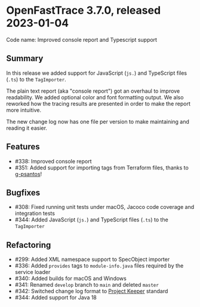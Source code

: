 # OpenFastTrace 3.7.0, released 2023-01-04

Code name: Improved console report and Typescript support

## Summary

In this release we added support for JavaScript (`js.`) and TypeScript files (`.ts`) to the `TagImporter`.

The plain text report (aka "console report") got an overhaul to improve readability. We added optional color and font formatting output.
We also reworked how the tracing results are presented in order to make the report more intuitive.

The new change log now has one file per version to make maintaining and reading it easier.

## Features

* #338: Improved console report
* #351: Added support for importing tags from Terraform files, thanks to [g-psantos](https://github.com/g-psantos)!

## Bugfixes

* #308: Fixed running unit tests under macOS, Jacoco code coverage and integration tests
* #344: Added JavaScript (`js.`) and TypeScript files (`.ts`) to the `TagImporter`

## Refactoring

* #299: Added XML namespace support to SpecObject importer
* #336: Added `provides`  tags to `module-info.java` files required by the service loader
* #340: Added builds for macOS and Windows
* #341: Renamed `develop` branch to `main` and deleted `master`
* #342: Switched change log format to [Project Keeper](https://github.com/exasol/project-keeper) standard
* #344: Added support for Java 18